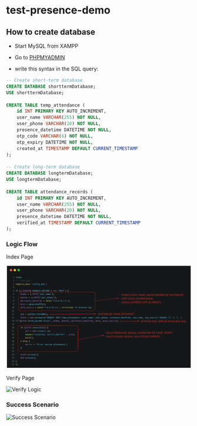# test-presence-demo

## How to create database

- Start MySQL from XAMPP
- Go to [PHPMYADMIN](http://localhost/phpmyadmin/index.php)

- write this syntax in the SQL query:

```sql
-- Create short-term database
CREATE DATABASE shorttermDatabase;
USE shorttermDatabase;

CREATE TABLE temp_attendance (
    id INT PRIMARY KEY AUTO_INCREMENT,
    user_name VARCHAR(255) NOT NULL,
    user_phone VARCHAR(20) NOT NULL,
    presence_datetime DATETIME NOT NULL,
    otp_code VARCHAR(6) NOT NULL,
    otp_expiry DATETIME NOT NULL,
    created_at TIMESTAMP DEFAULT CURRENT_TIMESTAMP
);

-- Create long-term database
CREATE DATABASE longtermDatabase;
USE longtermDatabase;

CREATE TABLE attendance_records (
    id INT PRIMARY KEY AUTO_INCREMENT,
    user_name VARCHAR(255) NOT NULL,
    user_phone VARCHAR(20) NOT NULL,
    presence_datetime DATETIME NOT NULL,
    verified_at TIMESTAMP DEFAULT CURRENT_TIMESTAMP
);
```

### Logic Flow

Index Page

![Index Logic](assets\images\index_logic.png)

Verify Page

![Verify Logic](assets\images\verify_logic.png)

### Success Scenario

![Success Scenario](assets\video\success_scenario.gif)
